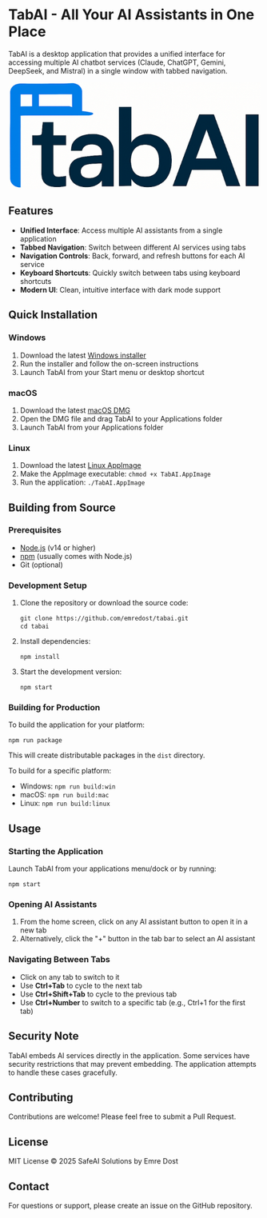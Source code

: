 # TabAI - All Your AI Assistants in One Place

TabAI is a desktop application that provides a unified interface for accessing multiple AI chatbot services (Claude, ChatGPT, Gemini, DeepSeek, and Mistral) in a single window with tabbed navigation.

![TabAI Logo](./logo.png)

## Features

- **Unified Interface**: Access multiple AI assistants from a single application
- **Tabbed Navigation**: Switch between different AI services using tabs
- **Navigation Controls**: Back, forward, and refresh buttons for each AI service
- **Keyboard Shortcuts**: Quickly switch between tabs using keyboard shortcuts
- **Modern UI**: Clean, intuitive interface with dark mode support

## Quick Installation

### Windows
1. Download the latest [Windows installer](https://github.com/emredost/tabai/releases/latest/download/TabAI-Setup.exe)
2. Run the installer and follow the on-screen instructions
3. Launch TabAI from your Start menu or desktop shortcut

### macOS
1. Download the latest [macOS DMG](https://github.com/emredost/tabai/releases/latest/download/TabAI.dmg)
2. Open the DMG file and drag TabAI to your Applications folder
3. Launch TabAI from your Applications folder

### Linux
1. Download the latest [Linux AppImage](https://github.com/emredost/tabai/releases/latest/download/TabAI.AppImage)
2. Make the AppImage executable: `chmod +x TabAI.AppImage`
3. Run the application: `./TabAI.AppImage`

## Building from Source

### Prerequisites

- [Node.js](https://nodejs.org/) (v14 or higher)
- [npm](https://www.npmjs.com/) (usually comes with Node.js)
- Git (optional)

### Development Setup

1. Clone the repository or download the source code:
   ```
   git clone https://github.com/emredost/tabai.git
   cd tabai
   ```

2. Install dependencies:
   ```
   npm install
   ```

3. Start the development version:
   ```
   npm start
   ```

### Building for Production

To build the application for your platform:

```
npm run package
```

This will create distributable packages in the `dist` directory.

To build for a specific platform:
- Windows: `npm run build:win`
- macOS: `npm run build:mac`
- Linux: `npm run build:linux`

## Usage

### Starting the Application

Launch TabAI from your applications menu/dock or by running:

```
npm start
```

### Opening AI Assistants

1. From the home screen, click on any AI assistant button to open it in a new tab
2. Alternatively, click the "+" button in the tab bar to select an AI assistant

### Navigating Between Tabs

- Click on any tab to switch to it
- Use **Ctrl+Tab** to cycle to the next tab
- Use **Ctrl+Shift+Tab** to cycle to the previous tab
- Use **Ctrl+Number** to switch to a specific tab (e.g., Ctrl+1 for the first tab)

## Security Note

TabAI embeds AI services directly in the application. Some services have security restrictions that may prevent embedding. The application attempts to handle these cases gracefully.

## Contributing

Contributions are welcome! Please feel free to submit a Pull Request.

## License

MIT License © 2025 SafeAI Solutions by Emre Dost

## Contact

For questions or support, please create an issue on the GitHub repository. 